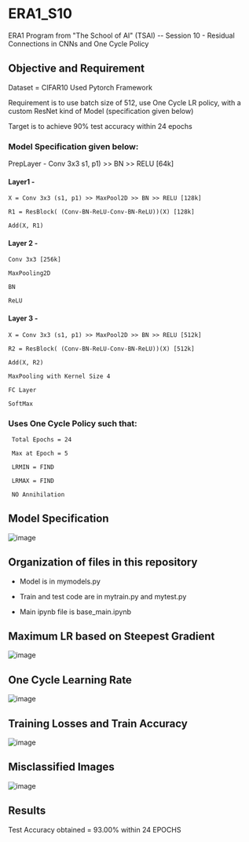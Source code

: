 # ERA1_S10
ERA1 Program from "The School of AI" (TSAI) -- Session 10 - Residual Connections in CNNs and One Cycle Policy

## Objective and Requirement

Dataset = CIFAR10 Used Pytorch Framework

Requirement is to use batch size of 512, use One Cycle LR policy, with a custom ResNet kind of Model (specification given below)

Target is to achieve 90% test accuracy within 24 epochs

  ### Model Specification given below:

  PrepLayer - Conv 3x3 s1, p1) >> BN >> RELU [64k]

  #### Layer1 -

    X = Conv 3x3 (s1, p1) >> MaxPool2D >> BN >> RELU [128k]

    R1 = ResBlock( (Conv-BN-ReLU-Conv-BN-ReLU))(X) [128k]

    Add(X, R1)

  #### Layer 2 -

    Conv 3x3 [256k]

    MaxPooling2D

    BN

    ReLU

  #### Layer 3 -

    X = Conv 3x3 (s1, p1) >> MaxPool2D >> BN >> RELU [512k]

    R2 = ResBlock( (Conv-BN-ReLU-Conv-BN-ReLU))(X) [512k]

    Add(X, R2)

    MaxPooling with Kernel Size 4

    FC Layer

    SoftMax

### Uses One Cycle Policy such that:

     Total Epochs = 24

     Max at Epoch = 5

     LRMIN = FIND

     LRMAX = FIND

     NO Annihilation

## Model Specification

![image](https://github.com/paulsamir2010/ERA1_S10/blob/main/ModelSummary.jpg)

## Organization of files in this repository

- Model is in mymodels.py

- Train and test code are in mytrain.py and mytest.py

- Main ipynb file is base_main.ipynb

## Maximum LR based on Steepest Gradient

![image](https://github.com/paulsamir2010/ERA1_S10/blob/main/MaxLR.jpg)

## One Cycle Learning Rate

![image](https://github.com/paulsamir2010/ERA1_S10/blob/main/OnecycleLR.jpg)

## Training Losses and Train Accuracy

![image](https://github.com/paulsamir2010/ERA1_S10/blob/main/TrainingLossAcc.jpg)

## Misclassified Images

![image](https://github.com/paulsamir2010/ERA1_S10/blob/main/Misclassified.jpg)

## Results

Test Accuracy obtained = 93.00%   within 24 EPOCHS
